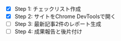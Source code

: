 - [x] Step 1: チェックリスト作成
- [x] Step 2: サイトをChrome DevToolsで開く
- [ ] Step 3: 最新記事2件のレポート生成
- [ ] Step 4: 成果報告と後片付け
